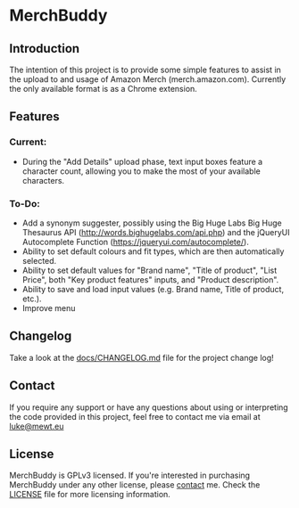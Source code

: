 # MerchBuddy

## Introduction

The intention of this project is to provide some simple features to assist in the upload to and usage of Amazon Merch (merch.amazon.com).
Currently the only available format is as a Chrome extension.

## Features

### Current:

  * During the "Add Details" upload phase, text input boxes feature a character count, allowing you to make the most of your available characters.
  
### To-Do:

  * Add a synonym suggester, possibly using the Big Huge Labs Big Huge Thesaurus API (http://words.bighugelabs.com/api.php) and the jQueryUI Autocomplete Function (https://jqueryui.com/autocomplete/).
  * Ability to set default colours and fit types, which are then automatically selected.
  * Ability to set default values for "Brand name", "Title of product", "List Price", both "Key product features" inputs, and "Product description".
  * Ability to save and load input values (e.g. Brand name, Title of product, etc.).
  * Improve menu

## Changelog

Take a look at the [docs/CHANGELOG.md](docs/CHANGELOG.md) file for the project change log!

## Contact

If you require any support or have any questions about using or interpreting the code provided in this project, feel free to contact me via email at [luke@mewt.eu](mailto:luke@mewt.eu)

## License

MerchBuddy is GPLv3 licensed. If you're interested in purchasing MerchBuddy under any other license, please [contact](#contact) me.
Check the [LICENSE](LICENSE) file for more licensing information.

